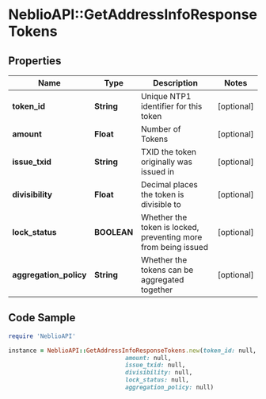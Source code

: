 # NeblioAPI::GetAddressInfoResponseTokens

## Properties
Name | Type | Description | Notes
------------ | ------------- | ------------- | -------------
**token_id** | **String** | Unique NTP1 identifier for this token | [optional] 
**amount** | **Float** | Number of Tokens | [optional] 
**issue_txid** | **String** | TXID the token originally was issued in | [optional] 
**divisibility** | **Float** | Decimal places the token is divisible to | [optional] 
**lock_status** | **BOOLEAN** | Whether the token is locked, preventing more from being issued | [optional] 
**aggregation_policy** | **String** | Whether the tokens can be aggregated together | [optional] 

## Code Sample

```ruby
require 'NeblioAPI'

instance = NeblioAPI::GetAddressInfoResponseTokens.new(token_id: null,
                                 amount: null,
                                 issue_txid: null,
                                 divisibility: null,
                                 lock_status: null,
                                 aggregation_policy: null)
```


